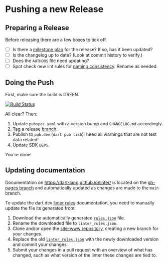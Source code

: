# Pushing a new Release

## Preparing a Release

Before releasing there are a few boxes to tick off.

* [ ] Is there a [milestone plan](https://github.com/dart-lang/linter/issues?q=is%3Aopen+is%3Aissue+label%3Amilestone-plan) for the release? If so, has it been updated?
* [ ] Is the changelog up to date? (Look at commit history to verify.)
* [ ] Does the `AUTHORS` file need updating?
* [ ] Spot check new lint rules for [naming consistency](https://github.com/dart-lang/linter/blob/main/doc/WritingLints.MD).  Rename as needed.

## Doing the Push

First, make sure the build is GREEN.

[![Build Status](https://github.com/dart-lang/linter/workflows/linter/badge.svg)](https://github.com/dart-lang/linter/actions)

All clear?  Then:

  1. Update `pubspec.yaml` with a version bump and `CHANGELOG.md` accordingly.
  2. Tag a release [branch](https://github.com/dart-lang/linter/releases).
  3. Publish to `pub.dev` (`dart pub lish`); heed all warnings that are not test data related!
  4. Update SDK `DEPS`.

You're done!

## Updating documentation

Documentation on https://dart-lang.github.io/linter/ 
is located on the [gh-pages branch](https://github.com/dart-lang/linter/tree/gh-pages)
and automatically updated as changes are made to the `main` branch.

To update the dart.dev
[linter rules](https://dart.dev/tools/linter-rules) documentation,
you need to manually update the file its generated from:

  1. Download the automatically generated [`rules.json`](https://github.com/dart-lang/linter/blob/gh-pages/lints/machine/rules.json) file.
  2. Rename the downloaded file to `linter_rules.json`.
  3. Clone and/or open the [site-www repository](https://github.com/dart-lang/site-www),
     creating a new branch for your changes.
  4. Replace the old [`linter_rules.json`](https://github.com/dart-lang/site-www/blob/main/src/_data/linter_rules.json) 
     with the newly downloaded version and commit your changes.
  5. Submit your changes in a pull request with an overview of what has changed,
     such as what version of the linter these changes are tied to.
